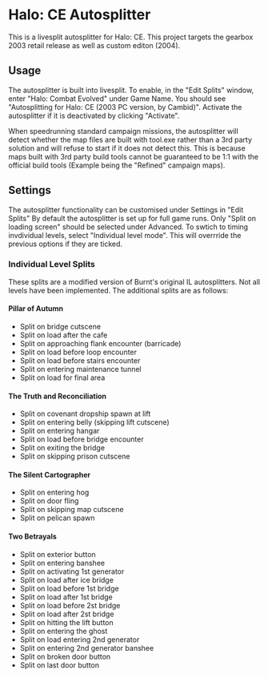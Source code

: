 # Halo: CE Autosplitter
This is a livesplit autosplitter for Halo: CE.
This project targets the gearbox 2003 retail release as well as custom editon (2004).

## Usage
The autosplitter is built into livesplit.
To enable, in the "Edit Splits" window, enter "Halo: Combat Evolved" under Game Name.
You should see "Autosplitting for Halo: CE (2003 PC version, by Cambid)".
Activate the autosplitter if it is deactivated by clicking "Activate".

When speedrunning standard campaign missions, the autosplitter will detect whether
the map files are built with tool.exe rather than a 3rd party solution and will
refuse to start if it does not detect this. This is because maps built with 3rd
party build tools cannot be guaranteed to be 1:1 with the official build tools
(Example being the "Refined" campaign maps).

## Settings
The autosplitter functionality can be customised under Settings in "Edit Splits"
By default the autosplitter is set up for full game runs. Only "Split on loading screen"
should be selected under Advanced. To swtich to timing invdividual levels, select 
"Individual level mode". This will overrride the previous options if they are ticked.

### Individual Level Splits
These splits are a modified version of Burnt's original IL autosplitters. Not all levels have
been implemented. The additional splits are as follows:

#### Pillar of Autumn
- Split on bridge cutscene
- Split on load after the cafe
- Split on approaching flank encounter (barricade)
- Split on load before loop encounter
- Split on load before stairs encounter
- Split on entering maintenance tunnel
- Split on load for final area

#### The Truth and Reconciliation
- Split on covenant dropship spawn at lift
- Split on entering belly (skipping lift cutscene)
- Split on entering hangar
- Split on load before bridge encounter
- Split on exiting the bridge
- Split on skipping prison cutscene

#### The Silent Cartographer
- Split on entering hog
- Split on door fling
- Split on skipping map cutscene
- Split on pelican spawn

#### Two Betrayals
- Split on exterior button
- Split on entering banshee
- Split on activating 1st generator
- Split on load after ice bridge
- Split on load before 1st bridge
- Split on load after 1st bridge
- Split on load before 2st bridge
- Split on load after 2st bridge
- Split on hitting the lift button
- Split on entering the ghost
- Split on load entering 2nd generator
- Split on entering 2nd generator banshee
- Split on broken door button
- Split on last door button
